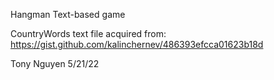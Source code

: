Hangman
Text-based game

CountryWords text file acquired from: https://gist.github.com/kalinchernev/486393efcca01623b18d

Tony Nguyen
5/21/22